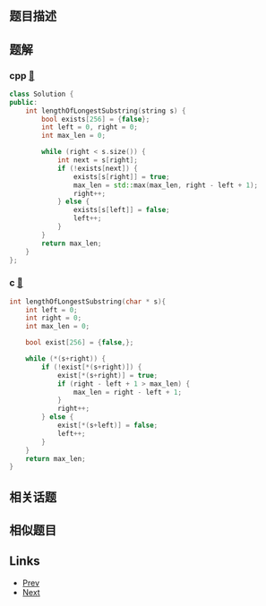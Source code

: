 
# [](https://leetcode-cn.com/problems/longest-substring-without-repeating-characters)

## 题目描述



## 题解

### cpp [🔗](longest-substring-without-repeating-characters.cpp) 
```cpp
class Solution {
public:
    int lengthOfLongestSubstring(string s) {
        bool exists[256] = {false};
        int left = 0, right = 0;
        int max_len = 0;

        while (right < s.size()) {
            int next = s[right];
            if (!exists[next]) {
                exists[s[right]] = true;
                max_len = std::max(max_len, right - left + 1);
                right++;
            } else {
                exists[s[left]] = false;
                left++;
            }
        }
        return max_len;
    }
};
```
### c [🔗](longest-substring-without-repeating-characters.c) 
```c
int lengthOfLongestSubstring(char * s){
    int left = 0;
    int right = 0;
    int max_len = 0;

    bool exist[256] = {false,};

    while (*(s+right)) {
        if (!exist[*(s+right)]) {
            exist[*(s+right)] = true;
            if (right - left + 1 > max_len) {
                max_len = right - left + 1;
            }
            right++;
        } else {
            exist[*(s+left)] = false;
            left++;
        }
    }
    return max_len;
}
```


## 相关话题



## 相似题目



## Links

- [Prev](../add-two-numbers/README.md) 
- [Next](../median-of-two-sorted-arrays/README.md) 

